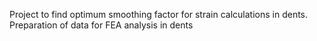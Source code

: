 Project to find optimum smoothing factor for strain calculations in dents.
Preparation of data for FEA analysis in dents
